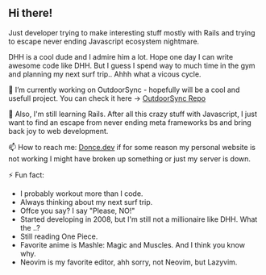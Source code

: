 ## Hi there!

Just developer trying to make interesting stuff mostly with Rails
and trying to escape never ending Javascript ecosystem nightmare.

DHH is a cool dude and I admire him a lot. Hope one day I can 
write awesome code like DHH. But I guess I spend way to much time
in the gym and planning my next surf trip.. Ahhh what a vicous cycle.

🔭 I’m currently working on OutdoorSync - hopefully will be a cool and usefull project.
You can check it here -> [OutdoorSync Repo](https://github.com/moonc4ke/outdoor-sync)

🌱 Also, I'm still learning Rails. After all this crazy stuff with Javascript, 
I just want to find an escape from never ending meta frameworks bs and bring back joy
to web development.

📫 How to reach me: [Donce.dev](https://donce.dev/) if for some reason my personal
website is not working I might have broken up something or just my server is down.

⚡ Fun fact:
* I probably workout more than I code.
* Always thinking about my next surf trip.
* Offce you say? I say "Please, NO!"
* Started developing in 2008, but I'm still not a millionaire like DHH. What the ..?
* Still reading One Piece.
* Favorite anime is Mashle: Magic and Muscles. And I think you know why.
* Neovim is my favorite editor, ahh sorry, not Neovim, but Lazyvim.

